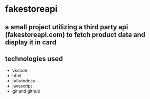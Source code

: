 # fakestoreapi

## a small project utilizing a third party api (fakestoreapi.com) to fetch product data and display it in card

## technologies used

- vscode
- html
- tailwindcss
- javascript
- git and github
